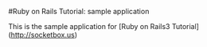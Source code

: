 
#Ruby on Rails Tutorial: sample application

This is the sample application for 
[Ruby on Rails3 Tutorial] (http://socketbox.us)
